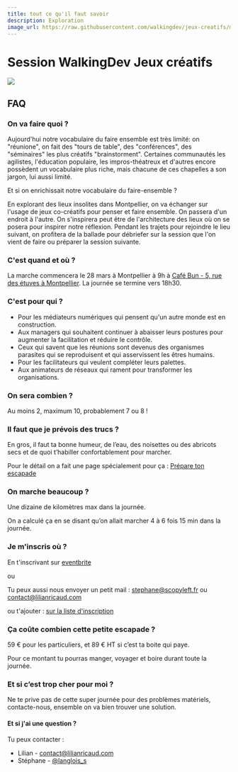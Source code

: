 ```yaml
---
title: tout ce qu'il faut savoir
description: Exploration
image_url: https://raw.githubusercontent.com/walkingdev/jeux-creatifs/master/media/abeille.jpg
---
```


# Session WalkingDev Jeux créatifs

![](https://raw.githubusercontent.com/walkingdev/jeux-creatifs/master/media/abeille.jpg)

## FAQ

### On va faire quoi ?

Aujourd'hui notre vocabulaire du faire ensemble est très limité: on "réunione", on fait des "tours de table", des "conférences", des "séminaires" les plus créatifs "brainstorment". Certaines communautés les agilistes, l'éducation populaire, les impros-théatreux et d'autres encore possèdent un vocabulaire plus riche, mais chacune de ces chapelles a son jargon, lui aussi limité.

Et si on enrichissait notre vocabulaire du faire-ensemble ?

En explorant des lieux insolites dans Montpellier, on va échanger sur l'usage de jeux co-créatifs pour penser et faire ensemble. On passera d'un endroit à l'autre. On s'inspirera peut être de l'architecture des lieux où on se posera pour inspirer notre réflexion.
Pendant les trajets pour rejoindre le lieu suivant, on profitera  de la ballade pour débriefer sur la session que l'on vient de faire ou préparer la session suivante.

### C'est quand et où ?

La marche commencera le 28 mars à Montpellier à 9h à
[Café Bun - 5, rue des étuves à Montpellier](http://osm.org/go/xVygEvf3l).
La journée se termine vers 18h30.

### C'est pour qui ?

- Pour les médiateurs numériques qui pensent qu'un autre monde est en construction.
- Aux managers qui souhaitent continuer à abaisser leurs postures pour augmenter la facilitation et réduire le contrôle.
- Ceux qui savent que les réunions sont devenus des organismes parasites qui se reproduisent et qui asservissent les êtres humains.
- Pour les facilitateurs qui veulent compléter leurs palettes.
- Aux animateurs de réseaux qui rament pour transformer les organisations.

### On sera combien ?

Au moins 2, maximum 10, probablement 7 ou 8 !

### Il faut que je prévois des trucs ?

En gros, il faut ta bonne humeur, de l’eau, des noisettes ou des abricots secs et de quoi t’habiller confortablement pour marcher.

Pour le détail on a fait une page spécialement pour ça : [Prépare ton escapade](http://walkingdev.fr/#walkingdev/jeux-creatifs/blob/master/v34/prepare-ton-escapade.md)

### On marche beaucoup ?

Une dizaine de kilomètres max dans la journée.

On a calculé ça en se disant qu’on allait marcher 4 à 6 fois 15 min dans la journée.

### Je m'inscris où ?

En t'inscrivant sur [eventbrite](https://www.eventbrite.fr/e/billets-co-creer-ses-outils-creatifs-32857022238)

ou

Tu peux aussi nous envoyer un petit mail : [stephane@scopyleft.fr](mailto:stephane@scopyleft.fr) ou [contact@lilianricaud.com](mailto:contact@lilianricaud.com)

ou t'ajouter :
[sur la liste d'inscription](https://github.com/walkingdev/jeux-creatifs/blob/master/v34/inscriptions.md)

### Ça coûte combien cette petite escapade ?

59 € pour les particuliers, et 89 € HT si c’est ta boite qui paye.  

Pour ce montant tu pourras manger, voyager et boire durant toute la journée.

### Et si c’est trop cher pour moi ?

Ne te prive pas de cette super journée pour des problèmes matériels, contacte-nous, ensemble on va bien trouver une solution.

#### Et si j'ai une question ?

Tu peux contacter :

- Lilian - [contact@lilianricaud.com](mailto:contact@lilianricaud.com)
- Stéphane - [@langlois_s](https://twitter.com/langlois_s)
